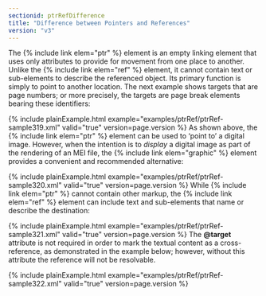 ```yaml
---
sectionid: ptrRefDifference
title: "Difference between Pointers and References"
version: "v3"
---
```


The {% include link elem="ptr" %} element is an empty linking element that uses only attributes
to provide for movement from one place to another. Unlike the {% include link elem="ref" %}
element, it cannot contain text or sub-elements to describe the referenced object.
Its
primary function is simply to point to another location. The next example shows targets
that
are page numbers; or more precisely, the targets are page break elements bearing these
identifiers:

{% include plainExample.html example="examples/ptrRef/ptrRef-sample319.xml" valid="true" version=page.version %}
As shown above, the {% include link elem="ptr" %} element can be used to ‘point
to’ a digital image. However, when the intention is to *display* a
digital image as part of the rendering of an MEI file, the {% include link elem="graphic" %}
element provides a convenient and recommended alternative:

{% include plainExample.html example="examples/ptrRef/ptrRef-sample320.xml" valid="true" version=page.version %}
While {% include link elem="ptr" %} cannot contain other markup, the {% include link elem="ref" %}
element can include text and sub-elements that name or describe the destination:

{% include plainExample.html example="examples/ptrRef/ptrRef-sample321.xml" valid="true" version=page.version %}
The **@target** attribute is not required in order to mark the textual content as a
cross-reference, as demonstrated in the example below; however, without this attribute
the
reference will not be resolvable.

{% include plainExample.html example="examples/ptrRef/ptrRef-sample322.xml" valid="true" version=page.version %}
